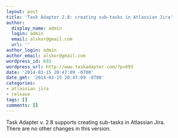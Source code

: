 ```yaml
---
layout: post
title: 'Task Adapter 2.8: creating sub-tasks in Atlassian Jira'
author:
  display_name: admin
  login: admin
  email: alskor@gmail.com
  url: ''
author_login: admin
author_email: alskor@gmail.com
wordpress_id: 693
wordpress_url: http://www.taskadapter.com/?p=693
date: '2014-03-15 20:47:09 -0700'
date_gmt: '2014-03-15 20:47:09 -0700'
categories:
- atlassian jira
- release
tags: []
comments: []
---
```

<p>Task Adapter v. 2.8 supports creating sub-tasks in Atlassian Jira.<br />
There are no other changes in this version.</p>
